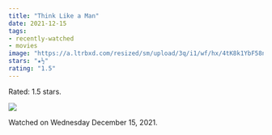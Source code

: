 ```yaml
---
title: "Think Like a Man"
date: 2021-12-15
tags:
- recently-watched
- movies
image: "https://a.ltrbxd.com/resized/sm/upload/3q/i1/wf/hx/4tK8k1YbF58nEMW76bnm76jWpnZ-0-600-0-900-crop.jpg?v=770a6826b2"
stars: "★½"
rating: "1.5"
---
```


Rated: 1.5 stars.

 <p><img src="https://a.ltrbxd.com/resized/sm/upload/3q/i1/wf/hx/4tK8k1YbF58nEMW76bnm76jWpnZ-0-600-0-900-crop.jpg?v=770a6826b2"/></p> <p>Watched on Wednesday December 15, 2021.</p>
